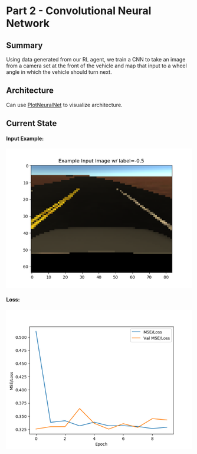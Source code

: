 # Part 2 - Convolutional Neural Network
## Summary
Using data generated from our RL agent, we train a CNN to take an image from a camera set at the front of the vehicle
and map that input to a wheel angle in which the vehicle should turn next.

## Architecture
Can use [PlotNeuralNet](https://github.com/HarisIqbal88/PlotNeuralNet) to visualize architecture.

## Current State
#### Input Example:
![Example Image](images/cnn_v1/example_image.png)

#### Loss:
![Loss](images/cnn_v1/loss_plot.png)
